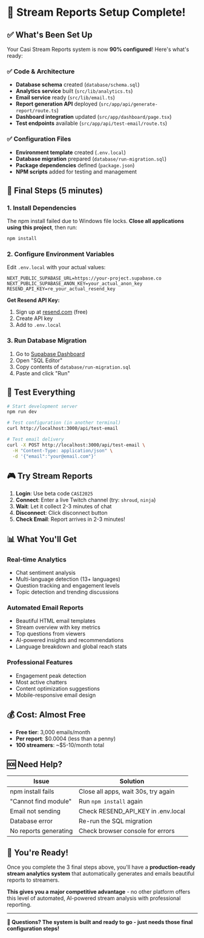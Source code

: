# 🎉 Stream Reports Setup Complete!

## ✅ What's Been Set Up

Your Casi Stream Reports system is now **90% configured**! Here's what's ready:

### ✅ Code & Architecture
- **Database schema** created (`database/schema.sql`)
- **Analytics service** built (`src/lib/analytics.ts`)
- **Email service** ready (`src/lib/email.ts`)
- **Report generation API** deployed (`src/app/api/generate-report/route.ts`)
- **Dashboard integration** updated (`src/app/dashboard/page.tsx`)
- **Test endpoints** available (`src/app/api/test-email/route.ts`)

### ✅ Configuration Files
- **Environment template** created (`.env.local`)
- **Database migration** prepared (`database/run-migration.sql`)
- **Package dependencies** defined (`package.json`)
- **NPM scripts** added for testing and management

## 🔧 Final Steps (5 minutes)

### 1. Install Dependencies
The npm install failed due to Windows file locks. **Close all applications using this project**, then run:
```bash
npm install
```

### 2. Configure Environment Variables
Edit `.env.local` with your actual values:
```env
NEXT_PUBLIC_SUPABASE_URL=https://your-project.supabase.co
NEXT_PUBLIC_SUPABASE_ANON_KEY=your_actual_anon_key
RESEND_API_KEY=re_your_actual_resend_key
```

**Get Resend API Key:**
1. Sign up at [resend.com](https://resend.com) (free)
2. Create API key
3. Add to `.env.local`

### 3. Run Database Migration
1. Go to [Supabase Dashboard](https://supabase.com/dashboard)
2. Open "SQL Editor"
3. Copy contents of `database/run-migration.sql`
4. Paste and click "Run"

## 🧪 Test Everything

```bash
# Start development server
npm run dev

# Test configuration (in another terminal)
curl http://localhost:3000/api/test-email

# Test email delivery
curl -X POST http://localhost:3000/api/test-email \
  -H "Content-Type: application/json" \
  -d '{"email":"your@email.com"}'
```

## 🎮 Try Stream Reports

1. **Login**: Use beta code `CASI2025`
2. **Connect**: Enter a live Twitch channel (try: `shroud`, `ninja`)
3. **Wait**: Let it collect 2-3 minutes of chat
4. **Disconnect**: Click disconnect button
5. **Check Email**: Report arrives in 2-3 minutes!

## 📊 What You'll Get

### **Real-time Analytics**
- Chat sentiment analysis
- Multi-language detection (13+ languages)
- Question tracking and engagement levels
- Topic detection and trending discussions

### **Automated Email Reports**
- Beautiful HTML email templates
- Stream overview with key metrics
- Top questions from viewers
- AI-powered insights and recommendations
- Language breakdown and global reach stats

### **Professional Features**
- Engagement peak detection
- Most active chatters
- Content optimization suggestions
- Mobile-responsive email design

## 💰 Cost: Almost Free
- **Free tier**: 3,000 emails/month
- **Per report**: $0.0004 (less than a penny)
- **100 streamers**: ~$5-10/month total

## 🆘 Need Help?

| Issue | Solution |
|-------|----------|
| npm install fails | Close all apps, wait 30s, try again |
| "Cannot find module" | Run `npm install` again |
| Email not sending | Check RESEND_API_KEY in .env.local |
| Database error | Re-run the SQL migration |
| No reports generating | Check browser console for errors |

## 🚀 You're Ready!

Once you complete the 3 final steps above, you'll have a **production-ready stream analytics system** that automatically generates and emails beautiful reports to streamers.

**This gives you a major competitive advantage** - no other platform offers this level of automated, AI-powered stream analysis with professional reporting.

---

**🎯 Questions? The system is built and ready to go - just needs those final configuration steps!**